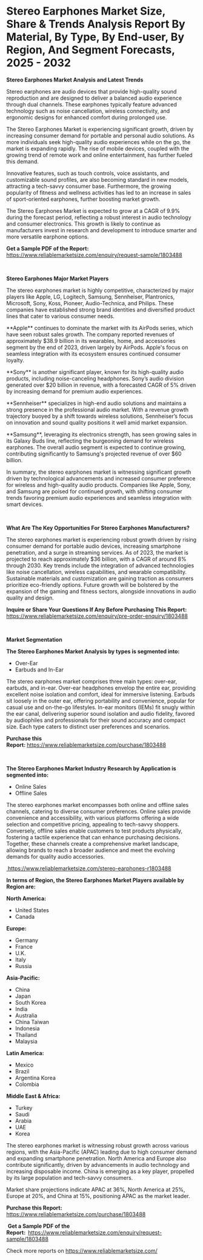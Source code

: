 <p><h1>Stereo Earphones Market Size, Share & Trends Analysis Report By Material, By Type, By End-user, By Region, And Segment Forecasts, 2025 - 2032</h1></p><p><strong>Stereo Earphones Market Analysis and Latest Trends</strong></p>
<p><p>Stereo earphones are audio devices that provide high-quality sound reproduction and are designed to deliver a balanced audio experience through dual channels. These earphones typically feature advanced technology such as noise cancellation, wireless connectivity, and ergonomic designs for enhanced comfort during prolonged use.</p><p>The Stereo Earphones Market is experiencing significant growth, driven by increasing consumer demand for portable and personal audio solutions. As more individuals seek high-quality audio experiences while on the go, the market is expanding rapidly. The rise of mobile devices, coupled with the growing trend of remote work and online entertainment, has further fueled this demand.</p><p>Innovative features, such as touch controls, voice assistants, and customizable sound profiles, are also becoming standard in new models, attracting a tech-savvy consumer base. Furthermore, the growing popularity of fitness and wellness activities has led to an increase in sales of sport-oriented earphones, further boosting market growth.</p><p>The Stereo Earphones Market is expected to grow at a CAGR of 9.9% during the forecast period, reflecting a robust interest in audio technology and consumer electronics. This growth is likely to continue as manufacturers invest in research and development to introduce smarter and more versatile earphone options.</p></p>
<p><strong>Get a Sample PDF of the Report:&nbsp;</strong> <a href="https://www.reliablemarketsize.com/enquiry/request-sample/1803488?utm_campaign=3205&utm_medium=2&utm_source=Github&utm_content=ia&utm_term=06042025&utm_id=stereo-earphones">https://www.reliablemarketsize.com/enquiry/request-sample/1803488</a></p>
<p>&nbsp;</p>
<p><strong>Stereo Earphones Major Market Players</strong></p>
<p><p>The stereo earphones market is highly competitive, characterized by major players like Apple, LG, Logitech, Samsung, Sennheiser, Plantronics, Microsoft, Sony, Koss, Pioneer, Audio-Technica, and Philips. These companies have established strong brand identities and diversified product lines that cater to various consumer needs.</p><p>**Apple** continues to dominate the market with its AirPods series, which have seen robust sales growth. The company reported revenues of approximately $38.9 billion in its wearables, home, and accessories segment by the end of 2023, driven largely by AirPods. Apple's focus on seamless integration with its ecosystem ensures continued consumer loyalty.</p><p>**Sony** is another significant player, known for its high-quality audio products, including noise-canceling headphones. Sony’s audio division generated over $20 billion in revenue, with a forecasted CAGR of 5% driven by increasing demand for premium audio experiences. </p><p>**Sennheiser** specializes in high-end audio solutions and maintains a strong presence in the professional audio market. With a revenue growth trajectory buoyed by a shift towards wireless solutions, Sennheiser’s focus on innovation and sound quality positions it well amid market expansion.</p><p>**Samsung**, leveraging its electronics strength, has seen growing sales in its Galaxy Buds line, reflecting the burgeoning demand for wireless earphones. The overall audio segment is expected to continue growing, contributing significantly to Samsung's projected revenue of over $60 billion.</p><p>In summary, the stereo earphones market is witnessing significant growth driven by technological advancements and increased consumer preference for wireless and high-quality audio products. Companies like Apple, Sony, and Samsung are poised for continued growth, with shifting consumer trends favoring premium audio experiences and seamless integration with smart devices.</p></p>
<p>&nbsp;</p>
<p><strong>What Are The Key Opportunities For Stereo Earphones Manufacturers?</strong></p>
<p><p>The stereo earphones market is experiencing robust growth driven by rising consumer demand for portable audio devices, increasing smartphone penetration, and a surge in streaming services. As of 2023, the market is projected to reach approximately $36 billion, with a CAGR of around 8% through 2030. Key trends include the integration of advanced technologies like noise cancellation, wireless capabilities, and wearable compatibility. Sustainable materials and customization are gaining traction as consumers prioritize eco-friendly options. Future growth will be bolstered by the expansion of the gaming and fitness sectors, alongside innovations in audio quality and design.</p></p>
<p><strong>Inquire or Share Your Questions If Any Before Purchasing This Report:</strong> <a href="https://www.reliablemarketsize.com/enquiry/pre-order-enquiry/1803488?utm_campaign=3205&utm_medium=2&utm_source=Github&utm_content=ia&utm_term=06042025&utm_id=stereo-earphones">https://www.reliablemarketsize.com/enquiry/pre-order-enquiry/1803488</a></p>
<p>&nbsp;</p>
<p><strong>Market Segmentation</strong></p>
<p><strong>The Stereo Earphones Market Analysis by types is segmented into:</strong></p>
<p><ul><li>Over-Ear</li><li>Earbuds and In-Ear</li></ul></p>
<p><p>The stereo earphones market comprises three main types: over-ear, earbuds, and in-ear. Over-ear headphones envelop the entire ear, providing excellent noise isolation and comfort, ideal for immersive listening. Earbuds sit loosely in the outer ear, offering portability and convenience, popular for casual use and on-the-go lifestyles. In-ear monitors (IEMs) fit snugly within the ear canal, delivering superior sound isolation and audio fidelity, favored by audiophiles and professionals for their sound accuracy and compact size. Each type caters to distinct user preferences and scenarios.</p></p>
<p><strong>Purchase this Report:&nbsp;</strong><a href="https://www.reliablemarketsize.com/purchase/1803488?utm_campaign=3205&utm_medium=2&utm_source=Github&utm_content=ia&utm_term=06042025&utm_id=stereo-earphones">https://www.reliablemarketsize.com/purchase/1803488</a></p>
<p>&nbsp;</p>
<p><strong>The Stereo Earphones Market Industry Research by Application is segmented into:</strong></p>
<p><ul><li>Online Sales</li><li>Offline Sales</li></ul></p>
<p><p>The stereo earphones market encompasses both online and offline sales channels, catering to diverse consumer preferences. Online sales provide convenience and accessibility, with various platforms offering a wide selection and competitive pricing, appealing to tech-savvy shoppers. Conversely, offline sales enable customers to test products physically, fostering a tactile experience that can enhance purchasing decisions. Together, these channels create a comprehensive market landscape, allowing brands to reach a broader audience and meet the evolving demands for quality audio accessories.</p></p>
<p><a href="https://www.reliablemarketsize.com/stereo-earphones-r1803488?utm_campaign=3205&utm_medium=2&utm_source=Github&utm_content=ia&utm_term=06042025&utm_id=stereo-earphones">&nbsp;https://www.reliablemarketsize.com/stereo-earphones-r1803488</a></p>
<p><strong>In terms of Region, the Stereo Earphones Market Players available by Region are:</strong></p>
<p>
    <p> <strong> North America: </strong>
        <ul>
            <li>United States</li>
            <li>Canada</li>
        </ul>
        </p> 
    <p> <strong> Europe: </strong>
        <ul>
            <li>Germany</li>
            <li>France</li>
            <li>U.K.</li>
            <li>Italy</li>
            <li>Russia</li>
        </ul>
        </p> 
    <p> <strong> Asia-Pacific: </strong>
        <ul>
            <li>China</li>
            <li>Japan</li>
            <li>South Korea</li>
            <li>India</li>
            <li>Australia</li>
            <li>China Taiwan</li>
            <li>Indonesia</li>
            <li>Thailand</li>
            <li>Malaysia</li>
        </ul>
        </p> 
    <p> <strong> Latin America: </strong>
        <ul>
            <li>Mexico</li>
            <li>Brazil</li>
            <li>Argentina Korea</li>
            <li>Colombia</li>
        </ul>
        </p> 
    <p> <strong> Middle East & Africa: </strong>
        <ul>
            <li>Turkey</li>
            <li>Saudi</li>
            <li>Arabia</li>
            <li>UAE</li>
            <li>Korea</li>
        </ul>
    </p>
    </p>
<p><p>The stereo earphones market is witnessing robust growth across various regions, with the Asia-Pacific (APAC) leading due to high consumer demand and expanding smartphone penetration. North America and Europe also contribute significantly, driven by advancements in audio technology and increasing disposable income. China is emerging as a key player, propelled by its large population and tech-savvy consumers. </p><p>Market share projections indicate APAC at 36%, North America at 25%, Europe at 20%, and China at 15%, positioning APAC as the market leader.</p></p>
<p><strong>Purchase this Report: </strong><a href="https://www.reliablemarketsize.com/purchase/1803488?utm_campaign=3205&utm_medium=2&utm_source=Github&utm_content=ia&utm_term=06042025&utm_id=stereo-earphones">https://www.reliablemarketsize.com/purchase/1803488</a></p>
<p>&nbsp;<strong>Get a Sample PDF of the Report:&nbsp;&nbsp;</strong><a href="https://www.reliablemarketsize.com/enquiry/request-sample/1803488?utm_campaign=3205&utm_medium=2&utm_source=Github&utm_content=ia&utm_term=06042025&utm_id=stereo-earphones">https://www.reliablemarketsize.com/enquiry/request-sample/1803488</a></p>
<p><strong></strong></p>
<p>Check more reports on <a href="https://www.reliablemarketsize.com/?utm_campaign=3205&utm_medium=2&utm_source=Github&utm_content=ia&utm_term=06042025&utm_id=stereo-earphones">https://www.reliablemarketsize.com/</a></p>